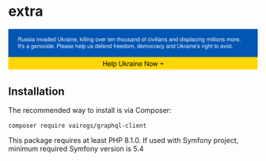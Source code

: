 # extra

[![Stand With Ukraine](https://raw.githubusercontent.com/vshymanskyy/StandWithUkraine/main/banner2-direct.svg)](https://vshymanskyy.github.io/StandWithUkraine)

Installation
------------

The recommended way to install is via Composer:

```
composer require vairogs/graphql-client
```

This package requires at least PHP 8.1.0. If used with Symfony project, minimum required Symfony version is 5.4
